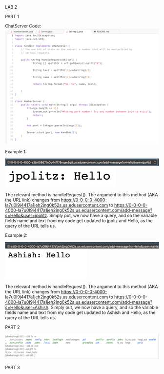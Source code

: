 LAB 2


PART 1

  ChatServer Code:
  ![Image](ServerCode)

Example 1: 

![Image](Example1Link)
![Image](Example1Output) 

The relevant method is handleRequest(). The argument to this method (AKA the URL link) changes from https://0-0-0-0-4000-la7u0l9j4417a1jeh2jng0k52s.us.edusercontent.com to https://0-0-0-0-4000-la7u0l9j4417a1jeh2jng0k52s.us.edusercontent.com/add-message?s=Hello&user=jpolitz. Simply put, we now have a query, and so the variable fields name and text from my code get updated to jpoliz and Hello, as the query of the URL tells us.



Example 2:

![Image](Example2Link) 
![Image](Example2Output) 

The relevant method is handleRequest(). The argument to this method (AKA the URL link) changes from https://0-0-0-0-4000-la7u0l9j4417a1jeh2jng0k52s.us.edusercontent.com to https://0-0-0-0-4000-la7u0l9j4417a1jeh2jng0k52s.us.edusercontent.com/add-message?s=Hello&user=Ashish. Simply put, we now have a query, and so the variable fields name and text from my code get updated to Ashish and Hello, as the query of the URL tells us.





PART 2

![Image](Keys)


PART 3



